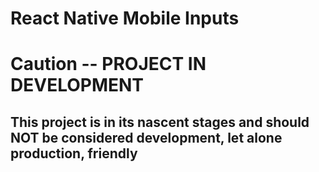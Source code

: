 # React Native Mobile Inputs
# Caution -- PROJECT IN DEVELOPMENT

## This project is in its nascent stages and should NOT be considered development, let alone production, friendly
